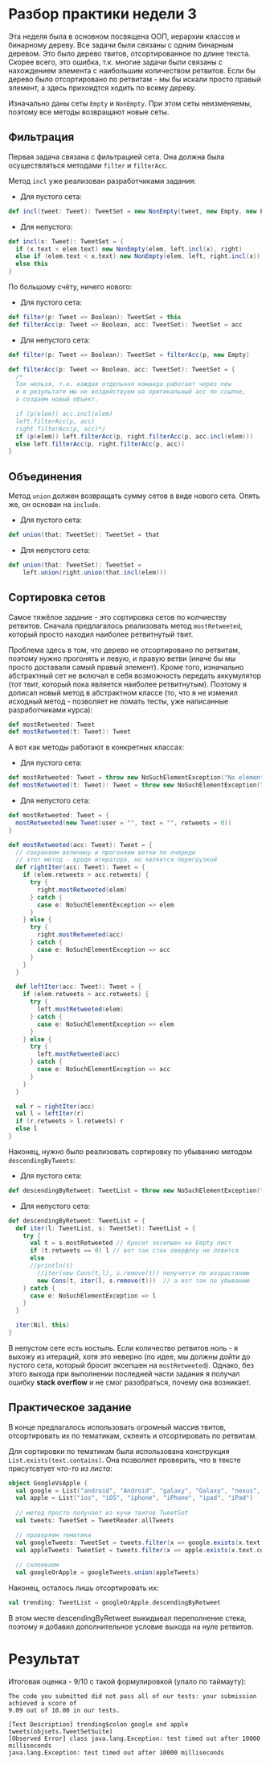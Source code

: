 # Разбор практики недели 3

Эта неделя была в основном посвящена ООП, иерархии классов и бинарному дереву. Все задачи были связаны с одним бинарным деревом. Это было дерево твитов, отсортированное по длине текста. Скорее всего, это ошибка, т.к. многие задачи были связаны с нахождением элемента с наибольшим количеством ретвитов. Если бы дерево было отсортировано по ретвитам - мы бы искали просто правый элемент, а здесь прихоидтся ходить по всему дереву.

Изначально даны сеты `Empty` и `NonEmpty`. При этом сеты неизменяемы, поэтому все методы возвращают новые сеты.


## Фильтрация

Первая задача связана с фильтрацией сета. Она должна была осуществляться методами `filter` и `filterAcc`. 

Метод `incl` уже реализован разработчиками задания:

- Для пустого сета:

```scala
def incl(tweet: Tweet): TweetSet = new NonEmpty(tweet, new Empty, new Empty)
```

- Для непустого:

```scala
def incl(x: Tweet): TweetSet = {
  if (x.text < elem.text) new NonEmpty(elem, left.incl(x), right)
  else if (elem.text < x.text) new NonEmpty(elem, left, right.incl(x))
  else this
}
```

По большому счёту, ничего нового:

- Для пустого сета:

```scala
def filter(p: Tweet => Boolean): TweetSet = this
def filterAcc(p: Tweet => Boolean, acc: TweetSet): TweetSet = acc
```

- Для непустого сета:

```scala
def filter(p: Tweet => Boolean): TweetSet = filterAcc(p, new Empty)

def filterAcc(p: Tweet => Boolean, acc: TweetSet): TweetSet = {
  /*
  Так нельзя, т.к. каждая отдельная команда работает через new
  и в результате мы не воздействуем на оригинальный acc по ссылке,
  а создаём новый объект.

  if (p(elem)) acc.incl(elem)
  left.filterAcc(p, acc)
  right.filterAcc(p, acc)*/
  if (p(elem)) left.filterAcc(p, right.filterAcc(p, acc.incl(elem)))
  else left.filterAcc(p, right.filterAcc(p, acc))
}
```


## Объединения

Метод `union` должен возвращать сумму сетов в виде нового сета. Опять же, он основан на `include`.

- Для пустого сета:

```scala
def union(that: TweetSet): TweetSet = that
```

- Для непустого сета:

```scala
def union(that: TweetSet): TweetSet =
    left.union(right.union(that.incl(elem)))
```


## Сортировка сетов

Самое тяжёлое задание - это сортировка сетов по колчиеству ретвитов. Сначала предлагалось реализовать метод `mostRetweeted`, который просто находил наиболее ретвитнутый твит.

Проблема здесь в том, что дерево не отсортировано по ретвитам, поэтому нужно прогонять и левую, и правую ветви (иначе бы мы просто доставали самый правый элемент). Кроме того, изначально абстрактный сет не включал в себя возможность передать аккумулятор (тот твит, который пока является наиболее ретвитнутым). Поэтому я дописал новый метод в абстрактном классе (то, что я не изменил исходный метод - позволяет не ломать тесты, уже написанные разработчиками курса):

```scala
def mostRetweeted: Tweet
def mostRetweeted(t: Tweet): Tweet
```

А вот как методы работают в конкретных классах:

- Для пустого сета:

```scala
def mostRetweeted: Tweet = throw new NoSuchElementException("No elements in empty set")
def mostRetweeted(t: Tweet): Tweet = throw new NoSuchElementException("No elements in empty set")
```

- Для непустого сета:

```scala
def mostRetweeted: Tweet = {
  mostRetweeted(new Tweet(user = "", text = "", retweets = 0))
}

def mostRetweeted(acc: Tweet): Tweet = {
  // сохраняем величину и прогоняем ветки по очереди
  // этот метод - вроде итератора, но является перегрузкой
  def rightIter(acc: Tweet): Tweet = {
    if (elem.retweets > acc.retweets) {
      try {
        right.mostRetweeted(elem)
      } catch {
        case e: NoSuchElementException => elem
      }
    } else {
      try {
        right.mostRetweeted(acc)
      } catch {
        case e: NoSuchElementException => acc
      }
    }
  }

  def leftIter(acc: Tweet): Tweet = {
    if (elem.retweets > acc.retweets) {
      try {
        left.mostRetweeted(elem)
      } catch {
        case e: NoSuchElementException => elem
      }
    } else {
      try {
        left.mostRetweeted(acc)
      } catch {
        case e: NoSuchElementException => acc
      }
    }
  }

  val r = rightIter(acc)
  val l = leftIter(r)
  if (r.retweets > l.retweets) r
  else l
}
```

Наконец, нужно было реализовать сортировку по убыванию методом `descendingByTweets`:

- Для пустого сета:

```scala
def descendingByRetweet: TweetList = throw new NoSuchElementException("No elements in empty set")
```

- Для непустого сета:

```scala
def descendingByRetweet: TweetList = {
  def iter(l: TweetList, s: TweetSet): TweetList = {
    try {
      val t = s.mostRetweeted // бросит эксепшен на Empty лист
      if (t.retweets == 0) l // вот так стак оверфлоу не ловится
      else
      //println(t)
        //iter(new Cons(t,l), s.remove(t)) получится по возрастанию
        new Cons(t, iter(l, s.remove(t)))  // а вот так по убыванию
    } catch {
      case e: NoSuchElementException => l
    }
  }

  iter(Nil, this)
}
```

В непустом сете есть костыль. Если количество ретвитов ноль - я выхожу из итераций, хотя это неверно (по идее, мы должны дойти до пустого сета, который бросит эксепшен на `mostRetweeted`). Однако, без этого выхода при выполнении последней части задания я получал ошибку **stack overflow** и не смог разобраться, почему она возникает.


## Практическое задание

В конце предлагалось использовать огромный массив твитов, отсортировать их по тематикам, склеить и отсортировать по ретвитам.

Для сортировки по тематикам была использована конструкция `List.exists(text.contains)`. Она позволяет проверить, что в тексте присутсвтует *что-то из листа*:

```scala
object GoogleVsApple {
  val google = List("android", "Android", "galaxy", "Galaxy", "nexus", "Nexus")
  val apple = List("ios", "iOS", "iphone", "iPhone", "ipad", "iPad")
  
  // метод просто получает из кучи твитов TweetSet
  val tweets: TweetSet = TweetReader.allTweets

  // проверяем тематики
  val googleTweets: TweetSet = tweets.filter(x => google.exists(x.text.contains))
  val appleTweets: TweetSet = tweets.filter(x => apple.exists(x.text.contains))
  
  // склеиваем
  val googleOrApple = googleTweets.union(appleTweets)
```

Наконец, осталось лишь отсортировать их:

```scala
val trending: TweetList = googleOrApple.descendingByRetweet
```

В этом месте descendingByRetweet выкидывал переполнение стека, поэтому я добавил дополнительное условие выхода на нуле ретвитов. 

# Результат

Итоговая оценка - 9/10 с такой формулировкой (упало по таймауту):

```
The code you submitted did not pass all of our tests: your submission achieved a score of
9.09 out of 10.00 in our tests.

[Test Description] trending$colon google and apple tweets(objsets.TweetSetSuite)
[Observed Error] class java.lang.Exception: test timed out after 10000 milliseconds
java.lang.Exception: test timed out after 10000 milliseconds
```
